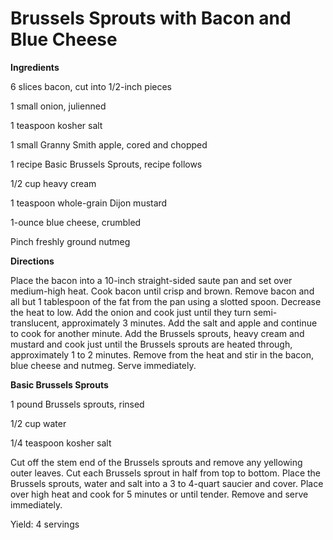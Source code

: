 # Brussels Sprouts with Bacon and Blue Cheese

**Ingredients**

6 slices bacon, cut into 1/2-inch pieces

1 small onion, julienned

1 teaspoon kosher salt

1 small Granny Smith apple, cored and chopped

1 recipe Basic Brussels Sprouts, recipe follows

1/2 cup heavy cream

1 teaspoon whole-grain Dijon mustard

1-ounce blue cheese, crumbled

Pinch freshly ground nutmeg

  


**Directions**

Place the bacon into a 10-inch straight-sided saute pan and set over medium-high heat. Cook bacon until crisp and brown. Remove bacon and all but 1 tablespoon of the fat from the pan using a slotted spoon. Decrease the heat to low. Add the onion and cook just until they turn semi-translucent, approximately 3 minutes. Add the salt and apple and continue to cook for another minute. Add the Brussels sprouts, heavy cream and mustard and cook just until the Brussels sprouts are heated through, approximately 1 to 2 minutes. Remove from the heat and stir in the bacon, blue cheese and nutmeg. Serve immediately.

  


**Basic Brussels Sprouts**

  


1 pound Brussels sprouts, rinsed

1/2 cup water

1/4 teaspoon kosher salt

Cut off the stem end of the Brussels sprouts and remove any yellowing outer leaves. Cut each Brussels sprout in half from top to bottom. Place the Brussels sprouts, water and salt into a 3 to 4-quart saucier and cover. Place over high heat and cook for 5 minutes or until tender. Remove and serve immediately.

  


Yield: 4 servings

  


  

